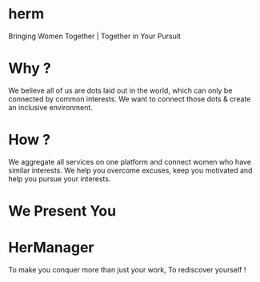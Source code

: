 # herm
Bringing Women Together | Together in Your Pursuit

# Why ?

We believe all of us are dots laid out in the world, which can only be connected by common interests. We want to connect those dots 
& 
create an inclusive environment.

# How ?

We aggregate all services on one platform and connect women who have similar interests.
We help you overcome excuses, keep you motivated and help you pursue your interests.

# We Present You

# HerManager 

To make you conquer more than just your work, 
To rediscover yourself !

